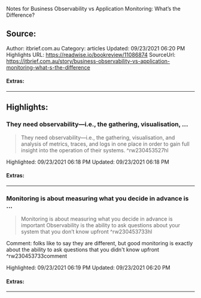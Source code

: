 Notes for Business Observability vs Application Monitoring: What’s the Difference?

## Source:
Author: itbrief.com.au
Category: articles
Updated: 09/23/2021 06:20 PM
Highlights URL: https://readwise.io/bookreview/11086874
SourceUrl: https://itbrief.com.au/story/business-observability-vs-application-monitoring-what-s-the-difference


#### Extras:




 
-----
 ## Highlights:

### They need observability—i.e., the gathering, visualisation, ...
>They need observability—i.e., the gathering, visualisation, and analysis of metrics, traces, and logs in one place in order to gain full insight into the operation of their systems. ^rw230453527hl


Highlighted: 09/23/2021 06:18 PM
Updated: 09/23/2021 06:18 PM


#### Extras:





------

### Monitoring is about measuring what you decide in advance is ...
>Monitoring is about measuring what you decide in advance is important
Observability is the ability to ask questions about your system that you don’t know upfront ^rw230453733hl

Comment: folks like to say they are different, but good monitoring is exactly about the ability to ask questions that you didn&#39;t know upfront ^rw230453733comment

Highlighted: 09/23/2021 06:19 PM
Updated: 09/23/2021 06:20 PM


#### Extras:





------


